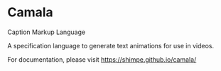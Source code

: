 # Camala
Caption Markup Language

A specification language to generate text animations for use in videos.

For documentation, please visit <https://shimpe.github.io/camala/>


